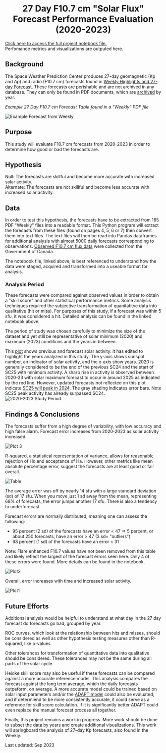 # <center>27 Day F10.7 cm "Solar Flux" Forecast Performance Evaluation (2020-2023)</center>
[Click here to access the full project notebook file.](https://github.com/sunnysidedenver/swpc_27day/blob/main/27%20Day%20F10%20Forecast%20Verification%20for%202020_2023%20(1)%20.ipynb) </br>
Perfomance metrics and visualizations are outputed here.

## Background
The Space Weather Prediction Center produces 27-day geomagnetic (Kp and Ap) and radio (F10.7 cm) forecasts found in [Weekly Highlights and 27-day Forecast](https://www.swpc.noaa.gov/products/weekly-highlights-and-27-day-forecast). These forecasts are perishable and are not archived in any database. They can only be found in PDF documents, which are [archived](ftp.swpc.noaa.gov/pub/warehouse/) by year. 

*Example 27 Day F10.7 cm Forecast Table found in a "Weekly" PDF file*

![Example Forecast from Weekly](https://github.com/sunnysidedenver/swpc_27day/blob/main/Example%20Forecast.PNG) 

## Purpose
This study will evaluate F10.7 cm forecasts from 2020-2023 in order to determine how good or bad the forecasts are. 

## Hypothesis
Null: The forecasts are skillful and become more accurate with increased solar activity. </br>
Alternate: The forecasts are not skillful and become less accurate with increased solar activity.

## Data
In order to test this hypothesis, the forecasts have to be extracted from 185 PDF "Weekly" files into a readable format. This Python program will extract the forecasts from these files (found on pages 4, 5, 6 or 7) then convert them into text files. The text files will then be read into Pandas dataframes for additional analysis with almost 5000 daily forecasts corresponding to observations. [Observed F10.7 cm flux data](ftp.seismo.nrcan.gc.ca/spaceweather/solar_flux/daily_flux_values/fluxtable.txt) were collected from the Government of Canada. 

The notebook file, linked above, is best referenced to understand how the data were staged, acquired and transformed into a useable format for analysis.

### Analysis Period
These forecasts were compared against observed values in order to obtain a "skill score" and other statistical performance metrics. Some analysis techniques required the subjective transformation of quanitatitve data into qualitative (hit or miss). For purposes of this study, if a forecast was within 5 sfu, it was considered a hit. Detailed analysis can be found in the linked notebook above.

The period of study was chosen carefully to minimize the size of the dataset and yet still be representative of solar minimum (2020) and maximum (2023) conditions and the years in between. 

This [plot](https://www.swpc.noaa.gov/products/solar-cycle-progression) shows previous and forecast solar activity. It has edited to highlight the years analyzed in this study. The y-axis shows sunspot number, an indicator of solar activity, and the x-axis show years. 2020 is generally considered to be the end of the previous SC24 and the start of SC25 with minimum activity. A sharp rise in activity is observed between 2020-23 with solar maximum forecast to occur in around 2025 as indicated by the red line. However, updated forecasts not reflected on this plot indicate [SC25 will peak in 2024](https://www.space.com/sun-solar-maximum-may-arrive-early). The gray shading indicates error bars. Note SC25 peak activity has already surpassed SC24.
![2020-2023 Study Period](https://github.com/sunnysidedenver/swpc_27day/blob/main/study%20period.png)
## Findings & Conclusions
The forecasts suffer from a high degree of variability, with low accuracy and high false alarm. Forecast error increases from 2020-2023 as solar activity increased. 

![Plot 3](https://github.com/sunnysidedenver/swpc_27day/blob/main/yearlyf10_errors.PNG)

R-squared, a statistical representation of variance, allows for reasonable rejection of Ho and acceptance of Ha. However, other metrics like mean absolute percentage error, suggest the forecasts are at least good or fair overall.

![Table](https://github.com/sunnysidedenver/swpc_27day/blob/main/f10_error_table.png) 

The average error was off by nearly 14 sfu with a large standard deviation (sd) of 17 sfu. When you move just 1 sd away from the mean, representing 68% of forecasts, the error jumps another 17 sfu. There is also a tendency to underforecast. </br>

Forecast errors are normally distributed, meaning one can assess the following:

- 95 percent (2 sd) of the forecasts have an error < 47 => 5 percent, or about 250 forecasts, have an error > 47 (3 sd+ "outliers") </br>
- 68 percent (1 sd) of the forecasts have an error < 31 </br>

Note: Flare enhanced F10.7 values have not been removed from this table and likely reflect the largest of the forecast errors seen here. Only 4 of these errors were found. More details can be found in the notebook.

![Plot2](https://github.com/sunnysidedenver/swpc_27day/blob/main/err_hist.PNG) 

Overall, error increases with time and increased solar activity.

![Plot1](https://github.com/sunnysidedenver/swpc_27day/blob/main/f10_errors(1).png)

## Future Efforts
Additional analysis would be helpful to understand at what day in the 27 day forecast do forecasts go bad, grouped by year. 

ROC curves, which look at the relationship between hits and misses, should be considered as well as other hypothesis testing measures other than R-squared, like p-values.

Other tolerances for transformation of quantitative data into qualitative should be considered. These tolerances may not be the same during all parts of the solar cycle.

Heidke skill score may also be useful if these forecasts can be compared against a more accurate reference model. This analysis compares the forecast against the long term average, which the daily forecasts outpeform, on average. A more accurate model could be trained based on solar input parameters and/or the [ADAPT model](https://gong.nso.edu/adapt/sift/adapt_f10_forecast.txt) could also be evaluated, and if determiend to be more consistently accurate, it could serve as a reference for skill score calculation. If it is significantly better ADAPT could even replace the manual forecast process all together.

Finally, this project remains a work in progress. More work should be done to subset the data by years and create additional visualizations. This work will springboard the analysis of 27-day Kp forecasts, also found in the Weekly.

Last updated: Sep 2023

